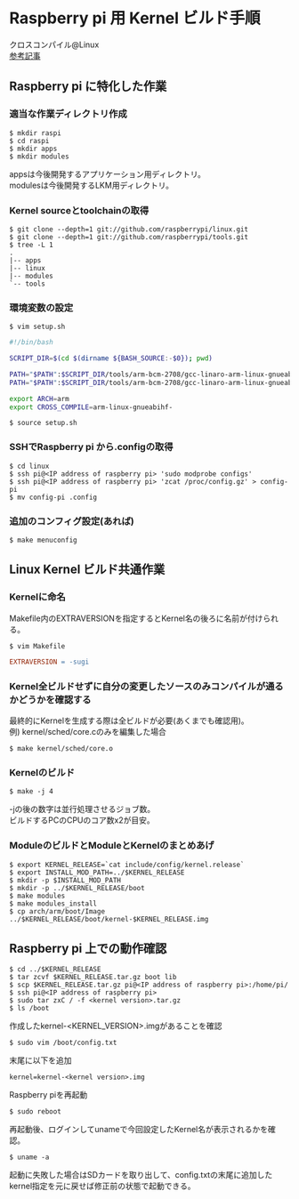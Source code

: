 # Raspberry pi 用 Kernel ビルド手順
クロスコンパイル@Linux  
[参考記事](https://qiita.com/hishi/items/c720ce8f8e550cb23e82)  

## Raspberry pi に特化した作業

### 適当な作業ディレクトリ作成
    $ mkdir raspi
    $ cd raspi
    $ mkdir apps
    $ mkdir modules
appsは今後開発するアプリケーション用ディレクトリ。  
modulesは今後開発するLKM用ディレクトリ。

### Kernel sourceとtoolchainの取得
    $ git clone --depth=1 git://github.com/raspberrypi/linux.git
    $ git clone --depth=1 git://github.com/raspberrypi/tools.git
    $ tree -L 1
    .
    |-- apps
    |-- linux
    |-- modules
    `-- tools

### 環境変数の設定
    $ vim setup.sh
```bash
#!/bin/bash

SCRIPT_DIR=$(cd $(dirname ${BASH_SOURCE:-$0}); pwd)

PATH="$PATH":$SCRIPT_DIR/tools/arm-bcm-2708/gcc-linaro-arm-linux-gnueabihf-raspbian
PATH="$PATH":$SCRIPT_DIR/tools/arm-bcm-2708/gcc-linaro-arm-linux-gnueabihf-raspbian/bin

export ARCH=arm
export CROSS_COMPILE=arm-linux-gnueabihf-
```
    $ source setup.sh

### SSHでRaspberry pi から.configの取得
    $ cd linux
    $ ssh pi@<IP address of raspberry pi> 'sudo modprobe configs'
    $ ssh pi@<IP address of raspberry pi> 'zcat /proc/config.gz' > config-pi
    $ mv config-pi .config

### 追加のコンフィグ設定(あれば)
    $ make menuconfig

## Linux Kernel ビルド共通作業

### Kernelに命名
Makefile内のEXTRAVERSIONを指定するとKernel名の後ろに名前が付けられる。

    $ vim Makefile
```Makefile
EXTRAVERSION = -sugi
```

### Kernel全ビルドせずに自分の変更したソースのみコンパイルが通るかどうかを確認する
最終的にKernelを生成する際は全ビルドが必要(あくまでも確認用)。  
例) kernel/sched/core.cのみを編集した場合  

    $ make kernel/sched/core.o

### Kernelのビルド
    $ make -j 4
-jの後の数字は並行処理させるジョブ数。  
ビルドするPCのCPUのコア数x2が目安。

### ModuleのビルドとModuleとKernelのまとめあげ
    $ export KERNEL_RELEASE=`cat include/config/kernel.release`
    $ export INSTALL_MOD_PATH=../$KERNEL_RELEASE
    $ mkdir -p $INSTALL_MOD_PATH
    $ mkdir -p ../$KERNEL_RELEASE/boot
    $ make modules
    $ make modules_install
    $ cp arch/arm/boot/Image ../$KERNEL_RELEASE/boot/kernel-$KERNEL_RELEASE.img

## Raspberry pi 上での動作確認
    $ cd ../$KERNEL_RELEASE
    $ tar zcvf $KERNEL_RELEASE.tar.gz boot lib
    $ scp $KERNEL_RELEASE.tar.gz pi@<IP address of raspberry pi>:/home/pi/
    $ ssh pi@<IP address of raspberry pi>
    $ sudo tar zxC / -f <kernel version>.tar.gz
    $ ls /boot
作成したkernel-<KERNEL_VERSION>.imgがあることを確認

    $ sudo vim /boot/config.txt
末尾に以下を追加

    kernel=kernel-<kernel version>.img
Raspberry piを再起動

    $ sudo reboot
再起動後、ログインしてunameで今回設定したKernel名が表示されるかを確認。

    $ uname -a
起動に失敗した場合はSDカードを取り出して、config.txtの末尾に追加したkernel指定を元に戻せば修正前の状態で起動できる。
